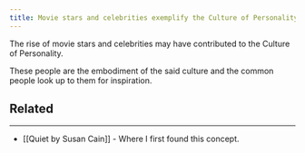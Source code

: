 ```yaml
---
title: Movie stars and celebrities exemplify the Culture of Personality
---
```


The rise of movie stars and celebrities may have contributed to the Culture of Personality. 

These people are the embodiment of the said culture and the common people look up to them for inspiration.

## Related
---

- [[Quiet by Susan Cain]] - Where I first found this concept.
